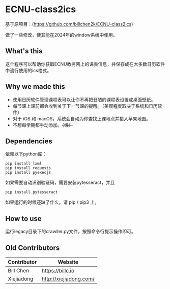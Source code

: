 # ECNU-class2ics

基于原项目：(https://github.com/billchen2k/ECNU-class2ics)

做了一些修改，使其能在2024年的window系统中使用。

## What's this

这个程序可以帮助你获取ECNU教务网上的课表信息，并保存成在大多数日历软件中流行使用的ics格式。

## Why we made this

- 使用日历软件管理课程表可以让你不再把丑陋的课程表设置成桌面壁纸。
- 每节课上课前都会收到关于下一节课的提醒。（美观程度取决于系统和日历软件）
- 对于 iOS 和 macOS，系统会自动为你查找上课地点并接入苹果地图。
- 不想每学期都手动添加。~~（懒）~~
  
## Dependencies

依赖以下python库：

```
pip install lxml
pip install requests
pip install pyexecjs
```

如果需要自动识别验证码，需要安装pytesseract，并且

```
pip install pytesseract
```
如果运行的时候还缺了什么，请 pip / pip3 上。

## How to use

运行legacy目录下的crawller.py文件，按照命令行提示操作即可。

## Old Contributors

Contributor|Website
---|---
Bill Chen|https://billc.io
Xiejiadong|http://xiejiadong.com/

